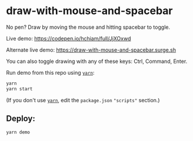 # draw-with-mouse-and-spacebar

No pen? Draw by moving the mouse and hitting spacebar to toggle.

Live demo: <https://codepen.io/hchiam/full/JjXOxwd>

Alternate live demo: <https://draw-with-mouse-and-spacebar.surge.sh>

You can also toggle drawing with any of these keys: Ctrl, Command, Enter.

Run demo from this repo using [`yarn`](https://github.com/hchiam/learning-yarn):

```bash
yarn
yarn start
```

(If you don't use [`yarn`](https://github.com/hchiam/learning-yarn), edit the `package.json` `"scripts"` section.)

## Deploy:

```bash
yarn demo
```
